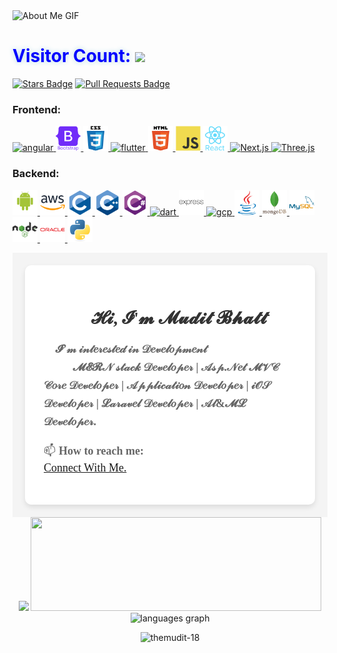 <img src="https://github.com/7oSkaaa/7oSkaaa/blob/main/Images/about_me.gif?raw=true" alt="About Me GIF" width="250px" />
<br/>

 <h1 style="color: blue; text-shadow: 0px 0px 8px lightblue;">
  Visitor Count: <img src="https://profile-counter.glitch.me/muditbhatt-5/count.svg" />
</h1>


<a href="https://github.com/muditbhatt-5/GithubProfileReadmeTemplates/stargazers"><img src="https://img.shields.io/github/stars/muditbhatt-5/GithubProfileReadmeTemplates" alt="Stars Badge"/></a>
<a href="https://github.com/muditbhatt-5/GithubProfileReadmeTemplates/pulls"><img src="https://img.shields.io/github/issues-pr/muditbhatt-5/GithubProfileReadmeTemplates" alt="Pull Requests Badge"/></a>

<h3 align="left">Frontend:</h3>
<p align="left">
  <a href="https://angular.io" target="_blank" rel="noreferrer">
    <img src="https://angular.io/assets/images/logos/angular/angular.svg" alt="angular" width="40" height="40"/>
  </a>
  <a href="https://getbootstrap.com" target="blank" rel="noreferrer">
    <img src="https://raw.githubusercontent.com/devicons/devicon/master/icons/bootstrap/bootstrap-plain-wordmark.svg" alt="bootstrap" width="40" height="40"/>
  </a>
  <a href="https://www.w3schools.com/css/" target="_blank" rel="noreferrer">
    <img src="https://raw.githubusercontent.com/devicons/devicon/master/icons/css3/css3-original-wordmark.svg" alt="css3" width="40" height="40"/>
  </a>
  <a href="https://flutter.dev" target="_blank" rel="noreferrer">
    <img src="https://www.vectorlogo.zone/logos/flutterio/flutterio-icon.svg" alt="flutter" width="40" height="40"/>
  </a>
  <a href="https://www.w3.org/html/" target="_blank" rel="noreferrer">
    <img src="https://raw.githubusercontent.com/devicons/devicon/master/icons/html5/html5-original-wordmark.svg" alt="html5" width="40" height="40"/>
  </a>
  <a href="https://developer.mozilla.org/en-US/docs/Web/JavaScript" target="_blank" rel="noreferrer">
    <img src="https://raw.githubusercontent.com/devicons/devicon/master/icons/javascript/javascript-original.svg" alt="javascript" width="40" height="40"/>
  </a>
  <a href="https://reactjs.org/" target="_blank" rel="noreferrer">
    <img src="https://raw.githubusercontent.com/devicons/devicon/master/icons/react/react-original-wordmark.svg" alt="react" width="40" height="40"/>
  </a>
  <a href="https://nextjs.org/" target="_blank" rel="noreferrer">
    <img src="https://i2.wp.com/seekicon.com/free-icon-download/next-js_1.png" alt="Next.js" width="40" height="40"/>
  </a>
  <a href="https://threejs.org/" target="_blank" rel="noreferrer">
    <img src="https://core.network/wp-content/uploads/2018/06/ThreeJS-Icon-300x300.png" alt="Three.js" width="40" height="40"/>
  </a>
</p>


<h3 align="left">Backend: </h3>
<p align="left">
  <a href="https://developer.android.com" target="_blank" rel="noreferrer">
    <img src="https://raw.githubusercontent.com/devicons/devicon/master/icons/android/android-original-wordmark.svg" alt="android" width="40" height="40"/>
  </a>
  <a href="https://aws.amazon.com" target="_blank" rel="noreferrer">
    <img src="https://raw.githubusercontent.com/devicons/devicon/master/icons/amazonwebservices/amazonwebservices-original-wordmark.svg" alt="aws" width="40" height="40"/>
  </a>
  <a href="https://www.cprogramming.com/" target="_blank" rel="noreferrer">
    <img src="https://raw.githubusercontent.com/devicons/devicon/master/icons/c/c-original.svg" alt="c" width="40" height="40"/>
  </a>
  <a href="https://www.w3schools.com/cpp/" target="_blank" rel="noreferrer">
    <img src="https://raw.githubusercontent.com/devicons/devicon/master/icons/cplusplus/cplusplus-original.svg" alt="cplusplus" width="40" height="40"/>
  </a>
  <a href="https://www.w3schools.com/cs/" target="_blank" rel="noreferrer">
    <img src="https://raw.githubusercontent.com/devicons/devicon/master/icons/csharp/csharp-original.svg" alt="csharp" width="40" height="40"/>
  </a>
  <a href="https://dart.dev" target="_blank" rel="noreferrer">
    <img src="https://www.vectorlogo.zone/logos/dartlang/dartlang-icon.svg" alt="dart" width="40" height="40"/>
  </a>
  <a href="https://expressjs.com" target="_blank" rel="noreferrer">
    <img src="https://raw.githubusercontent.com/devicons/devicon/master/icons/express/express-original-wordmark.svg" alt="express" width="40" height="40"/>
  </a>
  <a href="https://cloud.google.com" target="_blank" rel="noreferrer">
    <img src="https://www.vectorlogo.zone/logos/google_cloud/google_cloud-icon.svg" alt="gcp" width="40" height="40"/>
  </a>
  <a href="https://www.java.com" target="_blank" rel="noreferrer">
    <img src="https://raw.githubusercontent.com/devicons/devicon/master/icons/java/java-original.svg" alt="java" width="40" height="40"/>
  </a>
  <a href="https://www.mongodb.com/" target="_blank" rel="noreferrer">
    <img src="https://raw.githubusercontent.com/devicons/devicon/master/icons/mongodb/mongodb-original-wordmark.svg" alt="mongodb" width="40" height="40"/>
  </a>
  <a href="https://www.mysql.com/" target="_blank" rel="noreferrer">
    <img src="https://raw.githubusercontent.com/devicons/devicon/master/icons/mysql/mysql-original-wordmark.svg" alt="mysql" width="40" height="40"/>
  </a>
  <a href="https://nodejs.org" target="_blank" rel="noreferrer">
    <img src="https://raw.githubusercontent.com/devicons/devicon/master/icons/nodejs/nodejs-original-wordmark.svg" alt="nodejs" width="40" height="40"/>
  </a>
  <a href="https://www.oracle.com/" target="_blank" rel="noreferrer">
    <img src="https://raw.githubusercontent.com/devicons/devicon/master/icons/oracle/oracle-original.svg" alt="oracle" width="40" height="40"/>
  </a>
  <a href="https://www.python.org" target="_blank" rel="noreferrer">
    <img src="https://raw.githubusercontent.com/devicons/devicon/master/icons/python/python-original.svg" alt="python" width="40" height="40"/>
  </a>
</p>





<div style="font-family: cursive; background-color: #f4f4f4; padding: 20px;">
    <div style="max-width: 600px; margin: auto; background-color: #fff; border-radius: 10px; box-shadow: 0 4px 8px rgba(0,0,0,0.1); padding: 30px;">
        <h1 style="color: #333; text-align: center;">👋 𝓗𝓲, 𝓘'𝓶 𝓜𝓾𝓭𝓲𝓽 𝓑𝓱𝓪𝓽𝓽</h1>
        <p style="color: #666; font-size: 18px; line-height: 1.6;">
            <strong>👀 𝓘’𝓂 𝒾𝓃𝓉𝑒𝓇𝑒𝓈𝓉𝑒𝒹 𝒾𝓃 𝒟𝑒𝓋𝑒𝓁𝑜𝓅𝓂𝑒𝓃𝓉</strong><br>
            <strong>🧑🏻‍💻 𝓜𝓔𝓡𝒩 𝓈𝓉𝒶𝒸𝓀 𝒟𝑒𝓋𝑒𝓁𝑜𝓅𝑒𝓇 | 𝒜𝓈𝓅.𝒩𝑒𝓉 𝓜𝒱𝒞 𝒞𝑜𝓇𝑒 𝒟𝑒𝓋𝑒𝓁𝑜𝓅𝑒𝓇 | 𝒜𝓅𝓅𝓁𝒾𝒸𝒶𝓉𝒾𝑜𝓃 𝒟𝑒𝓋𝑒𝓁𝑜𝓅𝑒𝓇 | 𝒾𝒪𝒮 𝒟𝑒𝓋𝑒𝓁𝑜𝓅𝑒𝓇 | 𝓛𝒶𝓇𝒶𝓋𝑒𝓁 𝒟𝑒𝓋𝑒𝓁𝑜𝓅𝑒𝓇 | 𝒜𝓁&𝓜𝓛 𝒟𝑒𝓋𝑒𝓁𝑜𝓅𝑒𝓇.</strong>
        </p>
        <p style="font-size: 18px; color: #666; margin-top: 20px;">
            📫 <strong>How to reach me:</strong><br>
          <a href="https://bio.link/themudit_18">Connect With Me.</a>
        </p>
    </div>
</div>
<div align="center">

<img  src="https://github-readme-stats.vercel.app/api?username=muditbhatt-5&show_icons=true&locale=en" />


<img width="465" height="150" src="https://github-readme-streak-stats.herokuapp.com/?user=muditbhatt-5&theme=default&hide_border=false&stroke=ffffff&ring=00ffff&fire=00b7eb&currStreakNum=87CEEB&sideNums=ffffff&currStreakLabel=ffffff&sideLabels=002147&background=002147&dates=ffffff" />
  
  <img src="https://github-readme-stats.vercel.app/api/top-langs?username=muditbhatt-5&locale=en&hide_title=false&layout=compact&card_width=320&langs_count=5&theme=dracula&hide_border=false" height="150" alt="languages graph"  />


<img src="https://github-profile-trophy.vercel.app/?username=muditbhatt-5&theme=algolia" alt="themudit-18" /></a>
</div>

